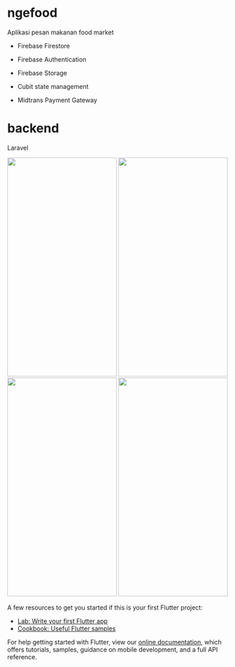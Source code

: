 # ngefood

Aplikasi pesan makanan food market

- Firebase Firestore
- Firebase Authentication
- Firebase Storage

- Cubit state management
- Midtrans Payment Gateway

# backend
Laravel

<img src="https://user-images.githubusercontent.com/45583824/114147748-38383b80-9943-11eb-80ec-643c45d81222.PNG" width="250" height="500"> <img src="https://user-images.githubusercontent.com/45583824/114147899-60279f00-9943-11eb-811a-7ab527a30efa.PNG" width="250" height="500"> <img src="https://user-images.githubusercontent.com/45583824/114148236-bbf22800-9943-11eb-988b-8e737b7dbeb1.PNG" width="250" height="500"> <img src="https://user-images.githubusercontent.com/45583824/114148381-e17f3180-9943-11eb-8d60-b00c414a00b3.PNG" width="250" height="500">



A few resources to get you started if this is your first Flutter project:

- [Lab: Write your first Flutter app](https://flutter.dev/docs/get-started/codelab)
- [Cookbook: Useful Flutter samples](https://flutter.dev/docs/cookbook)

For help getting started with Flutter, view our
[online documentation](https://flutter.dev/docs), which offers tutorials,
samples, guidance on mobile development, and a full API reference.
